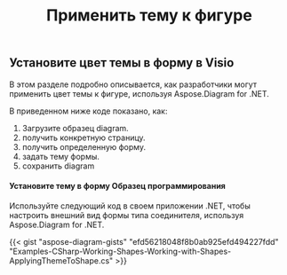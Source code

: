 ﻿---
title: Применить тему к фигуре
type: docs
weight: 70
url: /ru/net/apply-theme-to-shape/
description: В этом разделе объясняется, как установить свойства темы в форме visio с Aspose.Diagram.
---
## **Установите цвет темы в форму в Visio**
В этом разделе подробно описывается, как разработчики могут применить цвет темы к фигуре, используя Aspose.Diagram for .NET.

В приведенном ниже коде показано, как:

1. Загрузите образец diagram.
1. получить конкретную страницу.
1. получить определенную форму.
1. задать тему формы.
1. сохранить diagram
#### **Установите тему в форму Образец программирования**
Используйте следующий код в своем приложении .NET, чтобы настроить внешний вид формы типа соединителя, используя Aspose.Diagram for .NET.

{{< gist "aspose-diagram-gists" "efd56218048f8b0ab925efd494227fdd" "Examples-CSharp-Working-Shapes-Working-with-Shapes-ApplyingThemeToShape.cs" >}}
